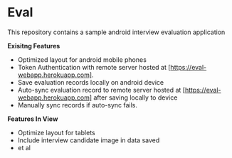 # Eval 

This repository contains a sample android interview evaluation application

**Exisitng Features**

* Optimized layout for android mobile phones
* Token Authentication with remote server hosted at [https://eval-webapp.herokuapp.com].
* Save evaluation records locally on android device
* Auto-sync evaluation record to remote server hosted at [https://eval-webapp.herokuapp.com] after saving locally to device
* Manually sync records if auto-sync fails.

**Features In View**
* Optimize layout for tablets
* Include interview candidate image in data saved
* et al


